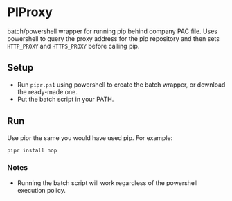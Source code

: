 # PIProxy

batch/powershell wrapper for running pip behind company PAC file.
Uses powershell to query the proxy address for the pip repository and then sets `HTTP_PROXY` and `HTTPS_PROXY` before calling pip.


## Setup
- Run `pipr.ps1` using powershell to create the batch wrapper, or download the ready-made one.
- Put the batch script in your PATH.

## Run
Use pipr the same you would have used pip. For example:
```
pipr install nop
```
### Notes
* Running the batch script will work regardless of the powershell execution policy.
